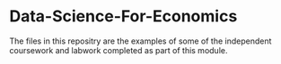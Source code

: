 # Data-Science-For-Economics
The files in this repositry are the examples of some of the independent coursework and labwork completed as part of this module.
